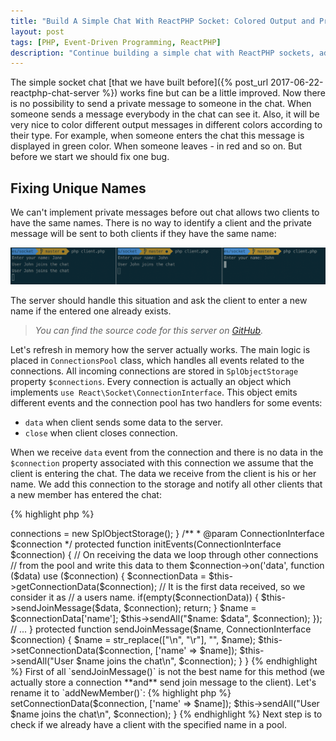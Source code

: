 ```yaml
---
title: "Build A Simple Chat With ReactPHP Socket: Colored Output and Private Messages"
layout: post
tags: [PHP, Event-Driven Programming, ReactPHP]
description: "Continue building a simple chat with ReactPHP sockets, adding colored output and private messages"
---
```


The simple socket chat [that we have built before]({% post_url 2017-06-22-reactphp-chat-server %}) works fine but can be a little improved. Now there is no possibility to send a private message to someone in the chat. When someone sends a message everybody in the chat can see it. Also, it will be very nice to color different output messages in different colors according to their type. For example, when someone enters the chat this message is displayed in green color. When someone leaves - in red and so on. But before we start we should fix one bug. 

## Fixing Unique Names

We can't implement private messages before out chat allows two clients to have the same names. There is no way to identify a client and the private message will be sent to both clients if they have the same name:

<div class="row">
    <p class="image">
        <img src="/assets/images/posts/reactphp/socket-chat-names-duplicates.png" alt="socket-chat-names-duplicates" class="">
    </p>
</div>

The server should handle this situation and ask the client to enter a new name if the entered one already exists. 

>*You can find the source code for this server on [GitHub](https://github.com/seregazhuk/reactphp-blog-series/blob/master/socket/server.php).*

Let's refresh in memory how the server actually works. The main logic is placed in `ConnectionsPool` class, which handles all events related to the connections. All incoming connections are stored in `SplObjectStorage` property `$connections`. Every connection is actually an object which implements `use React\Socket\ConnectionInterface`. This object emits different events and the connection pool has two handlers for some events: 

- `data` when client sends some data to the server.
- `close` when client closes connection.

When we receive `data` event from the connection and there is no data in the `$connection` property associated with this connection we assume that the client is entering the chat. The data we receive from the client is his or her name. We add this connection to the storage and notify all other clients that a new member has entered the chat:

{% highlight php %}
<?php

use React\Socket\ConnectionInterface;

class ConnectionsPool {
    /** @var SplObjectStorage  */
    protected $connections;

    public function __construct()
    {
        $this->connections = new SplObjectStorage();
    }


    /**
     * @param ConnectionInterface $connection
     */
    protected function initEvents(ConnectionInterface $connection)
    {
        // On receiving the data we loop through other connections
        // from the pool and write this data to them
        $connection->on('data', function ($data) use ($connection) {
            $connectionData = $this->getConnectionData($connection);

            // It is the first data received, so we consider it as
            // a users name.
            if(empty($connectionData)) {
                $this->sendJoinMessage($data, $connection);
                return;
            }

            $name = $connectionData['name'];
            $this->sendAll("$name: $data", $connection);
        });

        // ...
    }

    protected function sendJoinMessage($name, ConnectionInterface $connection)
    {
        $name = str_replace(["\n", "\r"], "", $name);
        $this->setConnectionData($connection, ['name' => $name]);
        $this->sendAll("User $name joins the chat\n", $connection);
    }
}
{% endhighlight %}

First of all `sendJoinMessage()` is not the best name for this method (we actually store a connection **and** send join message to the client). Let's rename it to `addNewMember()`:

{% highlight php %}
<?php

protected function addNewMember($name, ConnectionInterface $connection)
{
    $name = str_replace(["\n", "\r"], "", $name);
    $this->setConnectionData($connection, ['name' => $name]);
    $this->sendAll("User $name joins the chat\n", $connection);
}
{% endhighlight %}

Next step is to check if we already have a client with the specified name in a pool.

